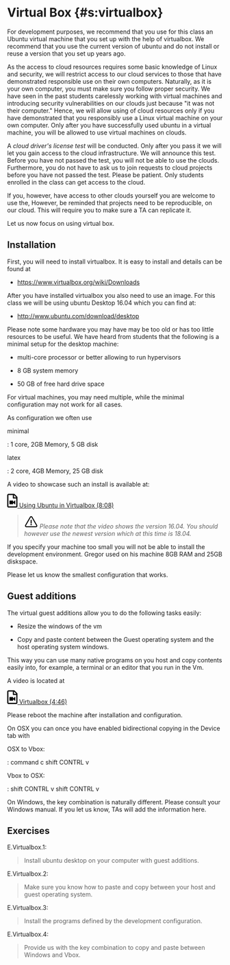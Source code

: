 # Virtual Box {#s:virtualbox}

For development purposes, we recommend that you use for this class an
Ubuntu virtual machine that you set up with the help of virtualbox. We
recommend that you use the current version of ubuntu and do not install
or reuse a version that you set up years ago.

As the access to cloud resources requires some basic knowledge of Linux and
security, we will restrict access to our cloud services to those that
have demonstrated responsible use on their own computers. Naturally, as
it is your own computer, you must make sure you follow proper security.
We have seen in the past students carelessly working with virtual
machines and introducing security vulnerabilities on our clouds just
because "it was not their computer." Hence, we will allow using of cloud
resources only if you have demonstrated that you responsibly use a Linux
virtual machine on your own computer. Only after you have successfully
used ubuntu in a virtual machine, you will be allowed to use virtual
machines on clouds.

A *cloud driver's license test* will be conducted. Only after you pass it
we will let you gain access to the cloud infrastructure. We will announce
this test. Before you have not passed the test, you will not be able to
use the clouds. Furthermore, you do not have to ask us to join requests
to cloud projects before you have not passed the test. Please be
patient. Only students enrolled in the class can get access to the
cloud.

If you, however, have access to other clouds yourself you are welcome to
use the, However, be reminded that projects need to be reproducible, on
our cloud. This will require you to make sure a TA can replicate it.

Let us now focus on using virtual box.

## Installation

First, you will need to install virtualbox. It is easy to install and
details can be found at

* <https://www.virtualbox.org/wiki/Downloads>

After you have installed virtualbox you also need to use an image. For
this class we will be using ubuntu Desktop 16.04 which you can find at:

* <http://www.ubuntu.com/download/desktop>

Please note some hardware you may have may be too old or has too little
resources to be useful. We have heard from students that the following
is a minimal setup for the desktop machine:

-   multi-core processor or better allowing to run hypervisors

-   8 GB system memory

-   50 GB of free hard drive space

For virtual machines, you may need multiple, while the minimal
configuration may not work for all cases.

As configuration we often use

minimal

:   1 core, 2GB Memory, 5 GB disk

latex

:   2 core, 4GB Memory, 25 GB disk

A video to showcase such an install is available at:

[![Video](images/video.png) Using Ubuntu in Virtualbox (8:08) ](https://youtu.be/NWibDntN2M4)

> ![Warning](images/warning.png) *Please note that the video shows the version 16.04. You should however
> use the newest version which at this time is 18.04.*

If you specify your machine too small you will not be able to install
the development environment. Gregor used on his machine 8GB RAM and 25GB
diskspace.

Please let us know the smallest configuration that works.

## Guest additions

The virtual guest additions allow you to do the following tasks easily:

- Resize the windows of the vm

- Copy and paste content between the Guest operating system and the
  host operating system windows.

This way you can use many native programs on you host and copy contents
easily into, for example, a terminal or an editor that you run in the Vm.

A video is located at

[![Video](images/video.png) Virtualbox (4:46)](https://youtu.be/wdCoiNdn2jA)

Please reboot the machine after installation and configuration.

On OSX you can once you have enabled bidirectional copying in the Device
tab with

OSX to Vbox:

: command c shift CONTRL v

Vbox to OSX:

: shift CONTRL v shift CONTRL v

On Windows, the key combination is naturally different. Please consult
your Windows manual. If you let us know, TAs will add the information
here.

Exercises
---------

E.Virtualbox.1:

> Install ubuntu desktop on your computer with guest additions.

E.Virtualbox.2:

> Make sure you know how to paste and copy between your host and guest
> operating system.

E.Virtualbox.3:

> Install the programs defined by the development configuration.

E.Virtualbox.4:

> Provide us with the key combination to copy and paste between
> Windows and Vbox.
